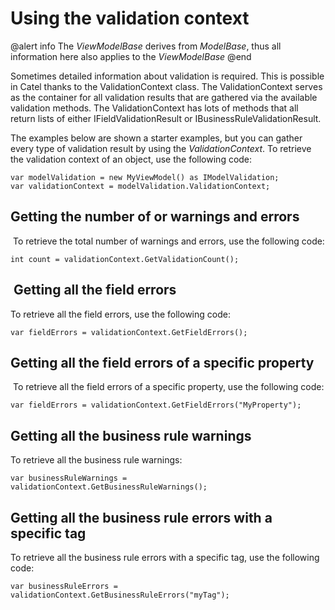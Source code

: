 # Using the validation context

@alert info
The *ViewModelBase* derives from *ModelBase*, thus all information here also applies to the *ViewModelBase*
@end

Sometimes detailed information about validation is required. This is possible in Catel thanks to the ValidationContext class. The ValidationContext serves as the container for all validation results that are gathered via the available validation methods. The ValidationContext has lots of methods that all return lists of either IFieldValidationResult or IBusinessRuleValidationResult.

The examples below are shown a starter examples, but you can gather every type of validation result by using the *ValidationContext*. To retrieve the validation context of an object, use the following code:

```
var modelValidation = new MyViewModel() as IModelValidation;
var validationContext = modelValidation.ValidationContext;
```

## Getting the number of or warnings and errors

 To retrieve the total number of warnings and errors, use the following code:

```
int count = validationContext.GetValidationCount();
```

##  Getting all the field errors

To retrieve all the field errors, use the following code:

```
var fieldErrors = validationContext.GetFieldErrors();
```

## Getting all the field errors of a specific property

 To retrieve all the field errors of a specific property, use the following code:

```
var fieldErrors = validationContext.GetFieldErrors("MyProperty");
```

## Getting all the business rule warnings

To retrieve all the business rule warnings:

```
var businessRuleWarnings = validationContext.GetBusinessRuleWarnings();
```

## Getting all the business rule errors with a specific tag

To retrieve all the business rule errors with a specific tag, use the following code:

```
var businessRuleErrors = validationContext.GetBusinessRuleErrors("myTag");
```
